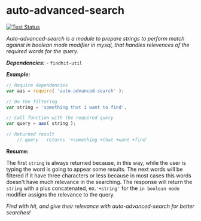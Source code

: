 # auto-advanced-search

[![Test Status](http://strider.findhit.com/findhit/auto-advanced-search/badge)](http://strider.findhit.com/findhit/auto-advanced-search) 

*Auto-advanced-search is a module to prepare strings to perform match against in boolean mode modifier in mysql, that handles relevences of the required words for the query.*

***Dependencies:*** - ``findhit-util``

***Example:***

```js
// Require dependencies
var aas = require( 'auto-advanced-search' );

// Do the filtering
var string = 'something that i want to find',

// Call function with the required query
var query = aas( string );

// Returned result
	// query - returns '+something +that +want +find'
```

**Resume:**

The first `string` is always returned because, in this way, while the user is typing the word is going to appear some results. The next words will be filtered if it have three characters or less because in most cases this words doesn't have much relevance in the searching.
The response will return the `string` with a plus concatenated, ex.`'+string'` for the `in boolean mode` modifier assigns the relevance to the query.

*Find with hit, and give their relevance with auto-advanced-search for better searches!*
